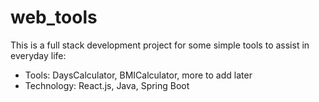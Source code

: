 # web_tools
This is a full stack development project for some simple tools to assist in everyday life:
- Tools: DaysCalculator, BMICalculator, more to add later
- Technology: React.js, Java, Spring Boot